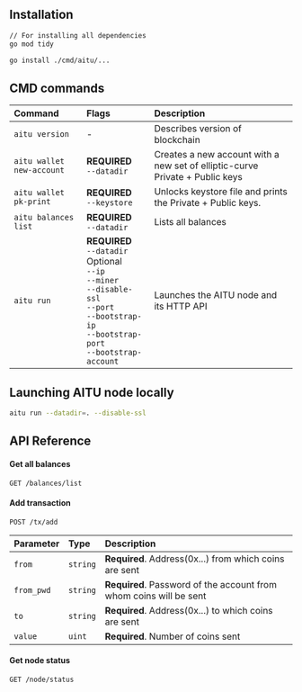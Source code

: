 ## Installation
```bash
// For installing all dependencies
go mod tidy

go install ./cmd/aitu/...
```

## CMD commands

| Command | Flags     | Description                       |
| :-------- | :------- | :-------------------------------- |
| `aitu version`      | - | Describes version of blockchain |
| `aitu wallet new-account`      | **REQUIRED**<br/>`--datadir` | Creates a new account with a new set of elliptic-curve Private + Public keys |
| `aitu wallet pk-print`      | **REQUIRED**<br/>`--keystore` | Unlocks keystore file and prints the Private + Public keys. |
| `aitu balances list`      | **REQUIRED**<br/>`--datadir` | Lists all balances |
| `aitu run`      | **REQUIRED**<br/>`--datadir`<br/>Optional<br/>`--ip`<br/>`--miner`<br/>`--disable-ssl`<br/>`--port`<br/>`--bootstrap-ip`<br/>`--bootstrap-port`<br/>`--bootstrap-account`| Launches the AITU node and its HTTP API |

## Launching AITU node locally

```bash
aitu run --datadir=. --disable-ssl
```

## API Reference

#### Get all balances

```http
GET /balances/list
```

#### Add transaction

```http
POST /tx/add
```
| Parameter | Type     | Description                |
| :-------- | :------- | :------------------------- |
| `from` | `string` | **Required**. Address(0x...) from which coins are sent |
| `from_pwd` | `string` | **Required**. Password of the account from whom coins will be sent |
| `to` | `string` | **Required**. Address(0x...) to which coins are sent |
| `value` | `uint` | **Required**. Number of coins sent |

#### Get node status

```http
GET /node/status
```